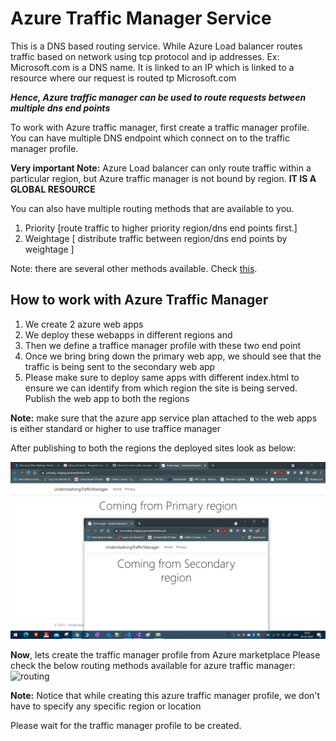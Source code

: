# Azure Traffic Manager Service

This is a DNS based routing service. While Azure Load balancer routes traffic based on network using tcp protocol and ip addresses.
Ex: Microsoft.com is a DNS name. It is linked to an IP which is linked to a resource where our request is routed tp Microsoft.com

**_Hence, Azure traffic manager can be used to route requests between multiple dns end points_**

To work with Azure traffic manager, first create a traffic manager profile. You can have multiple DNS endpoint which connect on to the traffic manager profile.

**Very important Note:** Azure Load balancer can only route traffic within a particular region, but Azure traffic manager is not bound by region. **IT IS A GLOBAL RESOURCE**

You can also have multiple routing methods that are available to you.

1. Priority \[route traffic to higher priority region/dns end points first.\]
2. Weightage \[ distribute traffic between region/dns end points by weightage \]

Note: there are several other methods available. Check [this](https://docs.microsoft.com/en-us/azure/traffic-manager/traffic-manager-overview).

## How to work with Azure Traffic Manager

1. We create 2 azure web apps
2. We deploy these webapps in different regions and
3. Then we define a traffice manager profile with these two end point
4. Once we bring bring down the primary web app, we should see that the traffic is being sent to the secondary web app
5. Please make sure to deploy same apps with different index.html to ensure we can identify from which region the site is being served. Publish the web app to both the regions

**Note:** make sure that the azure app service plan attached to the web apps is either standard or higher to use traffice manager

After publishing to both the regions the deployed sites look as below:

![Deployed both](./images/47.png)

**Now**, lets create the traffic manager profile from Azure marketplace
Please check the below routing methods available for azure traffic manager:
![routing](48.PNG)

**Note:** Notice that while creating this azure traffic manager profile, we don't have to specify any specific region or location

Please wait for the traffic manager profile to be created.
